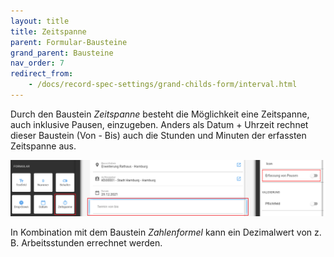 ```yaml
---
layout: title
title: Zeitspanne
parent: Formular-Bausteine
grand_parent: Bausteine
nav_order: 7
redirect_from:
    - /docs/record-spec-settings/grand-childs-form/interval.html
---
```


Durch den Baustein _Zeitspanne_ besteht die Möglichkeit eine Zeitspanne, auch inklusive Pausen, einzugeben.
Anders als Datum + Uhrzeit rechnet dieser Baustein (Von - Bis) auch die Stunden und Minuten der erfassten Zeitspanne aus.

![interval](\assets\record-spec-settings\1interval.png 'interval')

In Kombination mit dem
Baustein _Zahlenformel_
kann ein Dezimalwert von z. B. Arbeitsstunden errechnet werden.
